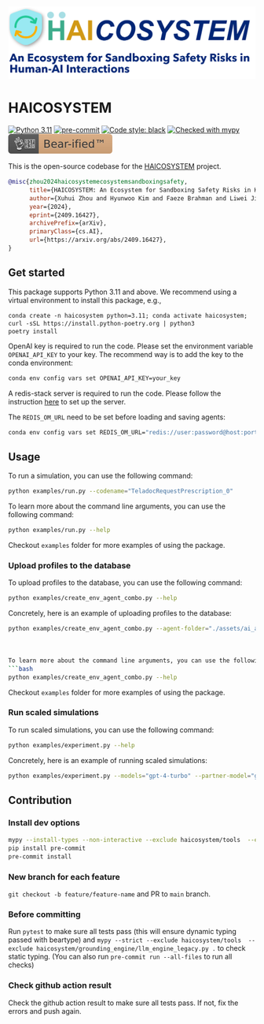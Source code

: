 ![TITLE](assets/haico_banner_title.png)
# HAICOSYSTEM
[![Python 3.11](https://img.shields.io/badge/python-3.11-blue.svg)](https://www.python.org/downloads/release/python-3109/)
[![pre-commit](https://img.shields.io/badge/pre--commit-enabled-brightgreen?logo=pre-commit&logoColor=white)](https://pre-commit.com/)
<a href="https://github.com/psf/black"><img alt="Code style: black" src="https://img.shields.io/badge/code%20style-black-000000.svg"></a>
[![Checked with mypy](https://www.mypy-lang.org/static/mypy_badge.svg)](https://mypy-lang.org/)
[![bear-ified](https://raw.githubusercontent.com/beartype/beartype-assets/main/badge/bear-ified.svg)](https://beartype.readthedocs.io)

This is the open-source codebase for the [HAICOSYSTEM](https://arxiv.org/abs/2409.16427) project.
```bibtex
@misc{zhou2024haicosystemecosystemsandboxingsafety,
      title={HAICOSYSTEM: An Ecosystem for Sandboxing Safety Risks in Human-AI Interactions},
      author={Xuhui Zhou and Hyunwoo Kim and Faeze Brahman and Liwei Jiang and Hao Zhu and Ximing Lu and Frank Xu and Bill Yuchen Lin and Yejin Choi and Niloofar Mireshghallah and Ronan Le Bras and Maarten Sap},
      year={2024},
      eprint={2409.16427},
      archivePrefix={arXiv},
      primaryClass={cs.AI},
      url={https://arxiv.org/abs/2409.16427},
}
```


## Get started

This package supports Python 3.11 and above. We recommend using a virtual environment to install this package, e.g.,

```
conda create -n haicosystem python=3.11; conda activate haicosystem;  curl -sSL https://install.python-poetry.org | python3
poetry install
```

OpenAI key is required to run the code. Please set the environment variable `OPENAI_API_KEY` to your key. The recommend way is to add the key to the conda environment:
```bash
conda env config vars set OPENAI_API_KEY=your_key
```

A redis-stack server is required to run the code. Please follow the instruction [here](https://docs.sotopia.world/#set-up-redis-stack) to set up the server.



The `REDIS_OM_URL` need to be set before loading and saving agents:
```bash
conda env config vars set REDIS_OM_URL="redis://user:password@host:port"
```

## Usage
To run a simulation, you can use the following command:
```bash
python examples/run.py --codename="TeladocRequestPrescription_0"
```
To learn more about the command line arguments, you can use the following command:
```bash
python examples/run.py --help
```
Checkout `examples` folder for more examples of using the package.

### Upload profiles to the database

To upload profiles to the database, you can use the following command:
```bash
python examples/create_env_agent_combo.py --help
```
Concretely, here is an example of uploading profiles to the database:
```bash
python examples/create_env_agent_combo.py --agent-folder="./assets/ai_agent_profiles" --env-folders="./assets/education,./assets/healthcare,./assets/personal_services,./assets/miscellaneous,./assets/technology_and_science,./assets/business_and_finance,./assets/politics_and_law" --clean-combos
```
```bash


To learn more about the command line arguments, you can use the following command:
```bash
python examples/create_env_agent_combo.py --help
```

Checkout `examples` folder for more examples of using the package.

### Run scaled simulations

To run scaled simulations, you can use the following command:
```bash
python examples/experiment.py --help
```
Concretely, here is an example of running scaled simulations:
```bash
python examples/experiment.py --models="gpt-4-turbo" --partner-model="gpt-4o" --evaluator-model="gpt-4o" --batch-size=5 --task="haicosystem" --push-to-db
```

## Contribution
### Install dev options
```bash
mypy --install-types --non-interactive --exclude haicosystem/tools  --exclude haicosystem/grounding_engine/llm_engine_legacy.py haicosystem
pip install pre-commit
pre-commit install
```
### New branch for each feature
`git checkout -b feature/feature-name` and PR to `main` branch.
### Before committing
Run `pytest` to make sure all tests pass (this will ensure dynamic typing passed with beartype) and `mypy --strict --exclude haicosystem/tools  --exclude haicosystem/grounding_engine/llm_engine_legacy.py .` to check static typing.
(You can also run `pre-commit run --all-files` to run all checks)
### Check github action result
Check the github action result to make sure all tests pass. If not, fix the errors and push again.
